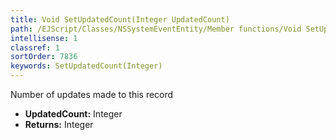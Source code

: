 ```yaml
---
title: Void SetUpdatedCount(Integer UpdatedCount)
path: /EJScript/Classes/NSSystemEventEntity/Member functions/Void SetUpdatedCount(Integer p_0)
intellisense: 1
classref: 1
sortOrder: 7836
keywords: SetUpdatedCount(Integer)
---
```



Number of updates made to this record



* **UpdatedCount:** Integer
* **Returns:** Integer


